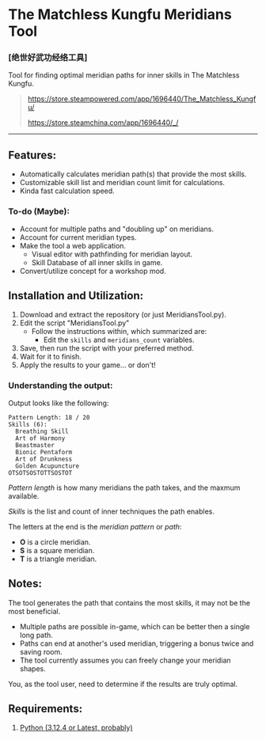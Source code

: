 #  The Matchless Kungfu Meridians Tool 
### [绝世好武功经络工具]

Tool for finding optimal meridian paths for inner skills in The Matchless Kungfu.
> https://store.steampowered.com/app/1696440/The_Matchless_Kungfu/
> 
> https://store.steamchina.com/app/1696440/_/

---

## Features:

* Automatically calculates meridian path(s) that provide the most skills.
* Customizable skill list and meridian count limit for calculations.
* Kinda fast calculation speed.

### To-do (Maybe):

* Account for multiple paths and "doubling up" on meridians.
* Account for current meridian types.
* Make the tool a web application.
    * Visual editor with pathfinding for meridian layout.
    * Skill Database of all inner skills in game.
* Convert/utilize concept for a workshop mod.

## Installation and Utilization:

1. Download and extract the repository (or just MeridiansTool.py).
2. Edit the script "MeridiansTool.py"
    * Follow the instructions within, which summarized are:
        * Edit the `skills` and `meridians_count` variables.
3. Save, then run the script with your preferred method.
4. Wait for it to finish.
5. Apply the results to your game... or don't!

### Understanding the output:

Output looks like the following:

```
Pattern Length: 18 / 20
Skills (6):
  Breathing Skill
  Art of Harmony
  Beastmaster
  Bionic Pentaform
  Art of Drunkness
  Golden Acupuncture
OTSOTSOSTOTTSOSTOT
```

*Pattern length* is how many meridians the path takes, and the maxmum available.

*Skills* is the list and count of inner techniques the path enables.

The letters at the end is the *meridian pattern* or *path*:
* **O** is a circle meridian.
* **S** is a square meridian.
* **T** is a triangle meridian.

## Notes:

The tool generates the path that contains the most skills, it may not be the most beneficial.
* Multiple paths are possible in-game, which can be better then a single long path.
* Paths can end at another's used meridian, triggering a bonus twice and saving room.
* The tool currently assumes you can freely change your meridian shapes.

You, as the tool user, need to determine if the results are truly optimal.

## Requirements:
1. [Python (3.12.4 or Latest, probably)](https://www.python.org/downloads/ "Python Homepage")

